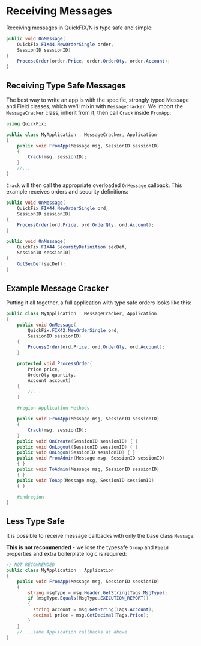Receiving Messages
==================

Receiving messages in QuickFIX/N is type safe and simple:

```c#
public void OnMessage(
    QuickFix.FIX44.NewOrderSingle order, 
    SessionID sessionID)
{
    ProcessOrder(order.Price, order.OrderQty, order.Account);
}
```

Receiving Type Safe Messages
----------------------------

The best way to write an app is with the specific, strongly typed Message
and Field classes, which we'll mixin with `MessageCracker`. We
import the `MessageCracker` class, inherit from it, then call `Crack`
inside `FromApp`:

```c#
using QuickFix;

public class MyApplication : MessageCracker, Application
{
    public void FromApp(Message msg, SessionID sessionID)
    {
        Crack(msg, sessionID);
    }
    //...
}
```

`Crack` will then call the appropriate overloaded `OnMessage` callback.
This example receives orders and security definitions:

```c#
public void OnMessage(
    QuickFix.FIX44.NewOrderSingle ord, 
    SessionID sessionID)
{
    ProcessOrder(ord.Price, ord.OrderQty, ord.Account);
}

public void OnMessage(
    QuickFix.FIX44.SecurityDefinition secDef, 
    SessionID sessionID)
{
    GotSecDef(secDef);
}
```

Example Message Cracker
-----------------------

Putting it all together, a full application with type safe orders
looks like this:

```c#
public class MyApplication : MessageCracker, Application
{
    public void OnMessage(
        QuickFix.FIX42.NewOrderSingle ord,
        SessionID sessionID)
    {
        ProcessOrder(ord.Price, ord.OrderQty, ord.Account);
    }

    protected void ProcessOrder(
        Price price,
        OrderQty quantity,
        Account account)
    {
        //...
    }

    #region Application Methods

    public void FromApp(Message msg, SessionID sessionID)
    {
        Crack(msg, sessionID);
    }
    public void OnCreate(SessionID sessionID) { }
    public void OnLogout(SessionID sessionID) { }
    public void OnLogon(SessionID sessionID) { }
    public void FromAdmin(Message msg, SessionID sessionID)
    { }
    public void ToAdmin(Message msg, SessionID sessionID)
    { }
    public void ToApp(Message msg, SessionID sessionID)
    { }

    #endregion
}
```

Less Type Safe
--------------

It is possible to receive message callbacks with only the base class
`Message`.

**This is not recommended** - we lose the typesafe `Group` and `Field`
properties and extra boilerplate logic is required:

```c#
// NOT RECOMMENDED
public class MyApplication : Application
{
    public void FromApp(Message msg, SessionID sessionID)
    {
        string msgType = msg.Header.GetString(Tags.MsgType);
        if (msgType.Equals(MsgType.EXECUTION_REPORT))
        {
          string account = msg.GetString(Tags.Account);
          decimal price = msg.GetDecimal(Tags.Price);
        }
    }
    // ...same Application callbacks as above
}
```
